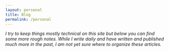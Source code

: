 ```yaml
---
layout: personal
title: Blog
permalink: /personal
---
```


_I try to keep things mostly technical on this site but below you can find some more rough notes. While I write daily and have written and published much more in the past, I am not yet sure where to organize these articles._

<!-- <div style="height: 20px;">
</div> -->
